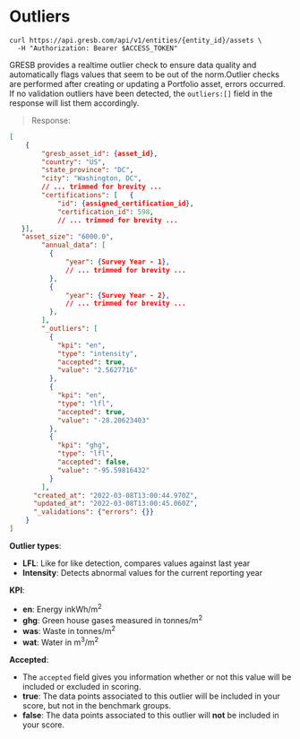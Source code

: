 # Outliers
```shell
curl https://api.gresb.com/api/v1/entities/{entity_id}/assets \
  -H "Authorization: Bearer $ACCESS_TOKEN"
```
GRESB provides a realtime outlier check to ensure data quality and automatically flags
values that seem to be out of the norm.Outlier checks are performed after creating or updating a Portfolio asset, 
errors occurred. If no validation outliers have been detected, the `outliers:[]` field in the response will list them accordingly.

> Response:

```json
[
    {
        "gresb_asset_id": {asset_id},
        "country": "US",
        "state_province": "DC",
        "city": "Washington, DC",
        // ... trimmed for brevity ...
        "certifications": [   {
            "id": {assigned_certification_id},
            "certification_id": 598,
            // ... trimmed for brevity ...
   }],
   "asset_size": "6000.0",
        "annual_data": [
          {
              "year": {Survey Year - 1},
              // ... trimmed for brevity ...
          },
          {
              "year": {Survey Year - 2},
              // ... trimmed for brevity ...
          },
        ],
        "_outliers": [
          {
            "kpi": "en",
            "type": "intensity",
            "accepted": true,
            "value": "2.5627716"
          },
          {
            "kpi": "en",
            "type": "lfl",
            "accepted": true,
            "value": "-28.20623403"
          },
          {
            "kpi": "ghg",
            "type": "lfl",
            "accepted": false,
            "value": "-95.59816432"
          }
        ],
      "created_at": "2022-03-08T13:00:44.970Z",
      "updated_at": "2022-03-08T13:00:45.060Z",
      "_validations": {"errors": {}}
    }
]
```
**Outlier types**:

- **LFL**: Like for like detection, compares values against last year
- **Intensity**: Detects abnormal values for the current reporting year

**KPI**:

- **en**: Energy inkWh/m<sup>2</sup>
- **ghg**: Green house gases measured in tonnes/m<sup>2</sup>
- **was**: Waste in tonnes/m<sup>2</sup>
- **wat**: Water in m<sup>3</sup>/m<sup>2</sup>

**Accepted**:

- The `accepted` field gives you information whether or not this value will be included or excluded in scoring.
- **true**: The data points associated to this outlier will be included in your score, but not in the benchmark groups.
- **false**:  The data points associated to this outlier will <strong>not</strong> be included in your score.